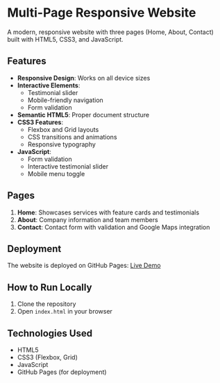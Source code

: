 # Multi-Page Responsive Website

A modern, responsive website with three pages (Home, About, Contact) built with HTML5, CSS3, and JavaScript.

## Features

- **Responsive Design**: Works on all device sizes
- **Interactive Elements**: 
  - Testimonial slider
  - Mobile-friendly navigation
  - Form validation
- **Semantic HTML5**: Proper document structure
- **CSS3 Features**:
  - Flexbox and Grid layouts
  - CSS transitions and animations
  - Responsive typography
- **JavaScript**:
  - Form validation
  - Interactive testimonial slider
  - Mobile menu toggle

## Pages

1. **Home**: Showcases services with feature cards and testimonials
2. **About**: Company information and team members
3. **Contact**: Contact form with validation and Google Maps integration

## Deployment

The website is deployed on GitHub Pages: [Live Demo](https://[your-username].github.io/[repository-name]/)

## How to Run Locally

1. Clone the repository
2. Open `index.html` in your browser

## Technologies Used

- HTML5
- CSS3 (Flexbox, Grid)
- JavaScript
- GitHub Pages (for deployment)
